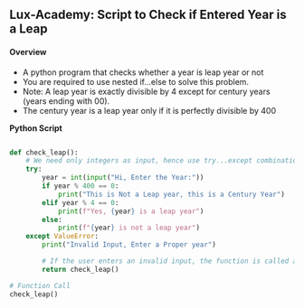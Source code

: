## Lux-Academy: Script to Check if Entered Year is a Leap
#### Overview
- A python program that checks whether a year is leap year or not
- You are required to use nested if...else to solve this problem.
- Note: A leap year is exactly divisible by 4 except for century years (years ending with 00).
- The century year is a leap year only if it is perfectly divisible by 400

**Python Script**

```py

def check_leap():
    # We need only integers as input, hence use try...except combination
    try:
        year = int(input("Hi, Enter the Year:"))
        if year % 400 == 0:
            print("This is Not a Leap year, this is a Century Year")
        elif year % 4 == 0:
            print(f"Yes, {year} is a leap year")
        else:
            print(f"{year} is not a leap year")
    except ValueError:
        print("Invalid Input, Enter a Proper year")

        # If the user enters an invalid input, the function is called again
        return check_leap()

# Function Call
check_leap()

```

